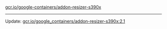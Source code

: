 [gcr.io/google-containers/addon-resizer-s390x](https://hub.docker.com/r/cruse/addon-resizer-s390x/tags/) 

----
Update: [gcr.io/google_containers/addon-resizer-s390x:2.1](https://hub.docker.com/r/cruse/addon-resizer-s390x/tags/)

